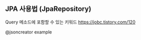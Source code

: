 
## JPA 사용법 (JpaRepository)



Query 메소드에 포함할 수 있는 키워드
https://jobc.tistory.com/120

@jsoncreator example